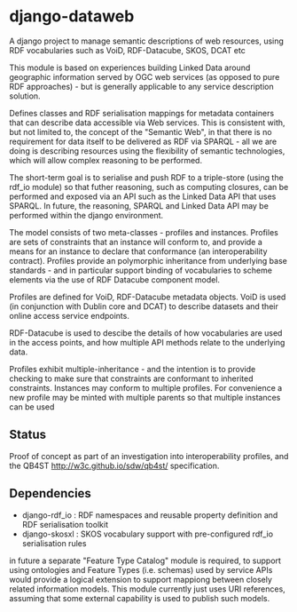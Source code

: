 # django-dataweb
A django project to manage semantic descriptions of web resources, using RDF vocabularies such as VoiD, RDF-Datacube, SKOS, DCAT etc

This module is based on experiences building Linked Data around geographic information served by OGC web services (as opposed to pure RDF approaches) - but is generally applicable to any service description solution.

Defines classes and RDF serialisation mappings for metadata containers that can describe data accessible via Web services. This is consistent with, but not limited to, the concept of the "Semantic Web", in that there is no requirement for data itself to be delivered as RDF via SPARQL - all we are doing is describing resources using the flexibility of semantic technologies, which will allow complex reasoning to be performed.

The short-term goal is to serialise and push RDF to a triple-store (using the rdf_io module) so that futher reasoning, such as computing closures, can be performed and exposed via an API such as the Linked Data API that uses SPARQL. 
In future, the reasoning, SPARQL and Linked Data API may be performed within the django environment. 

The model consists of two meta-classes - profiles and instances.  Profiles are sets of constraints that an instance will conform to, and provide a means for an instance to declare that conformance (an interoperability contract). Profiles provide an polymorphic inheritance from underlying base standards - and in particular support binding of vocabularies to scheme elements via the use of RDF Datacube component model.

Profiles are defined for VoiD,  RDF-Datacube metadata objects. VoiD is used (in conjunction with Dublin core and DCAT) to describe datasets and their online access service endpoints. 

RDF-Datacube is used to descibe the details of how vocabularies are used in the access points, and how multiple API methods relate to the underlying data. 

Profiles exhibit multiple-inheritance - and the intention is to provide checking to make sure that constraints are conformant to inherited constraints.  Instances may conform to multiple profiles.  For convenience a new profile may be minted with multiple parents so that multiple instances can be used

## Status
Proof of concept as part of an investigation into interoperability profiles, and the QB4ST http://w3c.github.io/sdw/qb4st/ specification.

## Dependencies
* django-rdf_io : RDF namespaces and reusable property definition and RDF serialisation toolkit
* django-skosxl : SKOS vocabulary support with pre-configured rdf_io serialisation rules

in future a separate "Feature Type Catalog" module is required, to support using ontologies and Feature Types (i.e. schemas) used by service APIs would provide a logical extension to support mappiong between closely related information models. This module currently just uses URI references, assuming that some external capability is used to publish such models.

